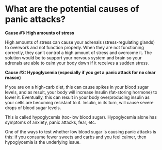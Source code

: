 # What are the potential causes of panic attacks?

**Cause #1: High amounts of stress**

High amounts of stress can cause your adrenals (stress-regulating glands) to overwork and not function properly. When they are not functioning correctly, they can’t control a high amount of stress and overcome it. The solution would be to support your nervous system and brain so your adrenals are able to calm your body down if it receives a sudden stress.

**Cause #2: Hypoglycemia (especially if you get a panic attack for no clear reason)**

If you are on a high-carb diet, this can cause spikes in your blood sugar levels, and as result, your body will increase Insulin (fat-storing hormone) to lower it. Eventually, this can result in your body overproducing insulin as your cells are becoming resistant to it. Insulin, in its turn, will cause severe drops of blood sugar levels.

This is called hypoglycemia (too-low blood sugar). Hypoglycemia alone has symptoms of anxiety, panic attacks, fear, etc.

One of the ways to test whether low blood sugar is causing panic attacks is this: if you consume fewer sweets and carbs and you feel calmer, then hypoglycemia is the underlying issue.